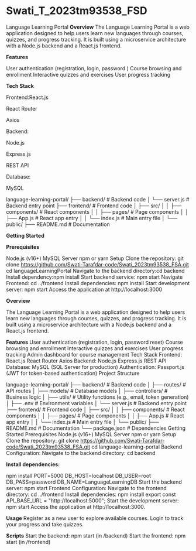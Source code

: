 # Swati_T_2023tm93538_FSD
Language Learning Portal
**Overview**
The Language Learning Portal is a web application designed to help users learn new languages through courses, quizzes, and progress tracking. It is built using a microservice architecture with a Node.js backend and a React.js frontend.

**Features**

User authentication (registration, login, password )
Course browsing and enrollment
Interactive quizzes and exercises
User progress tracking

**Tech Stack**

Frontend:React.js

React Router

Axios

Backend:

Node.js

Express.js

REST API

Database:

MySQL 

language-learning-portal/
├── backend/               # Backend code
│   └── server.js          # Backend entry point
├── frontend/              # Frontend code
│   ├── src/
│   │   ├── components/    # React components
│   │   ├── pages/         # Page components
│   │   ├── App.js         # React app entry
│   │   └── index.js       # Main entry file
│   └── public/
├── README.md              # Documentation

**Getting Started**

**Prerequisites**

Node.js (v16+)
MySQL Server
npm or yarn
Setup
Clone the repository:
git clone https://github.com/Swati-Tarafdar-code/Swati_2023tm93538_FSA.git
cd languageLearningPortal
Navigate to the backend directory:cd backend
Install dependency:npm install
Start backend service: npm start
Navigate Frontend: cd ../frontend
Install dependencies: npm install
Start development server: npm start
Access the application at http://localhost:3000

**Overview**

The Language Learning Portal is a web application designed to help users learn new languages through courses, quizzes, and progress tracking. It is built using a microservice architecture with a Node.js backend and a React.js frontend.

**Features**
User authentication (registration, login, password reset)
Course browsing and enrollment
Interactive quizzes and exercises
User progress tracking
Admin dashboard for course management
Tech Stack
Frontend:
React.js
React Router
Axios
Backend:
Node.js
Express.js
REST API
Database:
MySQL (SQL Server for production)
Authentication:
Passport.js (JWT for token-based authentication)
Project Structure

language-learning-portal/
├── backend/               # Backend code
│   ├── routes/            # API routes
│   ├── models/            # Database models
│   ├── controllers/       # Business logic
│   ├── utils/             # Utility functions (e.g., email, token generation)
│   ├── .env               # Environment variables
│   └── server.js          # Backend entry point
├── frontend/              # Frontend code
│   ├── src/
│   │   ├── components/    # React components
│   │   ├── pages/         # Page components
│   │   ├── App.js         # React app entry
│   │   └── index.js       # Main entry file
│   └── public/
├── README.md              # Documentation
└── package.json           # Dependencies
Getting Started
Prerequisites
Node.js (v16+)
MySQL Server
npm or yarn
Setup
Clone the repository:
git clone https://github.com/Swati-Tarafdar-code/Swati_2023tm93538_FSA.git
cd language-learning-portal
Backend Configuration:
Navigate to the backend directory:
cd backend

**Install dependencies:**

npm install
PORT=5000
DB_HOST=localhost
DB_USER=root
DB_PASS=password
DB_NAME=LanguageLearningDB
Start the backend server:
npm start
Frontend Configuration:
Navigate to the frontend directory:
cd ../frontend
Install dependencies:
npm install
export const API_BASE_URL = "http://localhost:5000";
Start the development server:
npm start
Access the application at http://localhost:3000.

**Usage**
Register as a new user to explore available courses.
Login to track your progress and take quizzes.

**Scripts**
Start the backend: npm start (in /backend)
Start the frontend: npm start (in /frontend)
